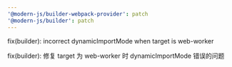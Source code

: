 ```yaml
---
'@modern-js/builder-webpack-provider': patch
'@modern-js/builder': patch
---
```


fix(builder): incorrect dynamicImportMode when target is web-worker

fix(builder): 修复 target 为 web-worker 时 dynamicImportMode 错误的问题
